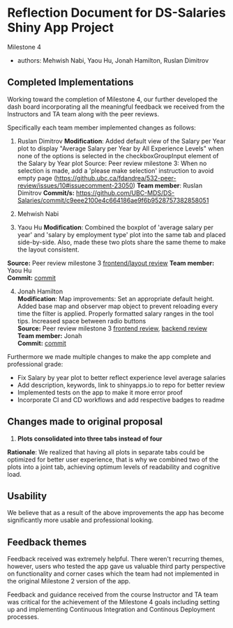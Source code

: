# Reflection Document for DS-Salaries Shiny App Project

Milestone 4

-   authors: Mehwish Nabi, Yaou Hu, Jonah Hamilton, Ruslan Dimitrov

## Completed Implementations

Working toward the completion of Milestone 4, our further developed the dash board incorporating all the meaningful feedback we received from the Instructors and TA team along with the peer reviews.

Specifically each team member implemented changes as follows:

1. Ruslan Dimitrov
**Modification**: Added default view of the Salary per Year plot to display "Average Salary per Year by All Experience Levels" when none of the options is selected in the checkboxGroupInput element of the Salary by Year plot
Source: Peer review milestone 3: When no selection is made, add a 'please make selection' instruction to avoid empty page
(https://github.ubc.ca/fdandrea/532-peer-review/issues/10#issuecomment-23050)
**Team member**: Ruslan Dimitrov
**Commit/s:** https://github.com/UBC-MDS/DS-Salaries/commit/c9eee2100e4c664186ae9f6b9528757382858051

2. Mehwish Nabi

3. Yaou Hu
**Modification**: Combined the boxplot of 'average salary per year' and 'salary by employment type' plot into the same tab and placed side-by-side. Also, made these two plots share the same theme to make the layout consistent.

**Source:** Peer review milestone 3 
[frontend/layout review](https://github.ubc.ca/fdandrea/532-peer-review/issues/10#issuecomment-23013)
**Team member:** Yaou Hu  
**Commit:** [commit](https://github.com/UBC-MDS/DS-Salaries/commit/2610f0b877641195620adcdd047a47ccd4313296)

4. Jonah Hamilton  
**Modification**: Map improvements:
Set an appropriate default height. Added base map and observer map object to prevent reloading every time the filter is applied. Properly formatted salary ranges in the tool tips. Increased space between radio buttons  
**Source:** Peer review milestone 3 
[frontend review](https://github.ubc.ca/fdandrea/532-peer-review/issues/10#issuecomment-23013), [backend review](https://github.ubc.ca/fdandrea/532-peer-review/issues/10#issuecomment-23050)  
**Team member:** Jonah  
**Commit:** [commit](https://github.com/UBC-MDS/DS-Salaries/commit/d67aa8184306de895fb7955cffbd3dd88840e16c)

 


Furthermore we made multiple changes to make the app complete and professional grade:
- Fix Salary by year plot to better reflect experience level average salaries
- Add description, keywords, link to shinyapps.io to repo for better review
- Implemented tests on the app to make it more error proof
- Incorporate CI and CD workflows and add respective badges to readme




## Changes made to original proposal

1.  **Plots consolidated into three tabs instead of four**

**Rationale**: We realized that having all plots in separate tabs could be optimized for better user experience, that is why we combined two of the plots into a joint tab, achieving optimum levels of readability and cognitive load.

## Usability

We believe that as a result of the above improvements the app has become significantly more usable and professional looking.  

## Feedback themes

Feedback received was extremely helpful.  There weren't recurring themes, however, users who tested the app gave us valuable third party perspective on functionality and corner cases which the team had not implemented in the original Milestone 2 version of the app.

Feedback and guidance received from the course Instructor and TA team was critical for the achievement of the Milestone 4 goals including setting up and implementing Continuous Integration and Continous Deployment processes.
